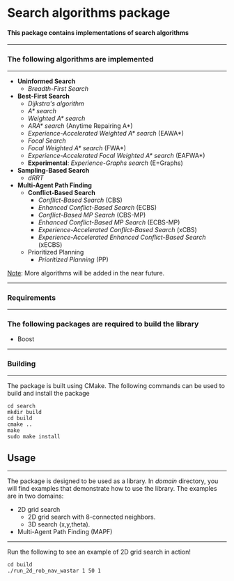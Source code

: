 # **Search** algorithms package

#### This package contains implementations of search algorithms

---


### The following algorithms are implemented

---
* **Uninformed Search**
  * _Breadth-First Search_
* **Best-First Search**
  * _Dijkstra's algorithm_
  * _A* search_
  * _Weighted A* search_
  * _ARA* search_ (Anytime Repairing A*)
  * _Experience-Accelerated Weighted A* search_ (EAWA*)
  * _Focal Search_
  * _Focal Weighted A* search_ (FWA*)
  * _Experience-Accelerated Focal Weighted A* search_ (EAFWA*)
  * **Experimental**: _Experience-Graphs search_ (E=Graphs)
* **Sampling-Based Search**
  * _dRRT_
* **Multi-Agent Path Finding**
  * **Conflict-Based Search**
    * _Conflict-Based Search_ (CBS)
    * _Enhanced Conflict-Based Search_ (ECBS)
    * _Conflict-Based MP Search_ (CBS-MP)
    * _Enhanced Conflict-Based MP Search_ (ECBS-MP)
    * _Experience-Accelerated Conflict-Based Search_ (xCBS)
    * _Experience-Accelerated Enhanced Conflict-Based Search_ (xECBS)
  * Prioritized Planning
    * _Prioritized Planning_ (PP)

<u>Note</u>: More algorithms will be added in the near future.

---
### Requirements

---
### The following packages are required to build the library
- Boost 

---
### Building

---

The package is built using CMake. The following commands can be used to build and install the package
~~~ 
cd search
mkdir build
cd build
cmake ..
make
sudo make install
~~~

## Usage

-----
The package is designed to be used as a library. In _domain_ directory, 
you will find examples that demonstrate how 
to use the library. The examples are in two domains:
- 2D grid search
  - 2D grid search with 8-connected neighbors.
  - 3D search (x,y,theta).
- Multi-Agent Path Finding (MAPF)
-----  
Run the following to see an example of 2D grid search in action!
~~~
cd build
./run_2d_rob_nav_wastar 1 50 1
~~~

